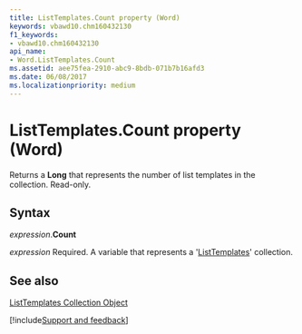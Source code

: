 ```yaml
---
title: ListTemplates.Count property (Word)
keywords: vbawd10.chm160432130
f1_keywords:
- vbawd10.chm160432130
api_name:
- Word.ListTemplates.Count
ms.assetid: aee75fea-2910-abc9-8bdb-071b7b16afd3
ms.date: 06/08/2017
ms.localizationpriority: medium
---
```



# ListTemplates.Count property (Word)

Returns a **Long** that represents the number of list templates in the collection. Read-only.


## Syntax

_expression_.**Count**

_expression_ Required. A variable that represents a '[ListTemplates](Word.listtemplates.md)' collection.


## See also


[ListTemplates Collection Object](Word.listtemplates.md)

[!include[Support and feedback](~/includes/feedback-boilerplate.md)]